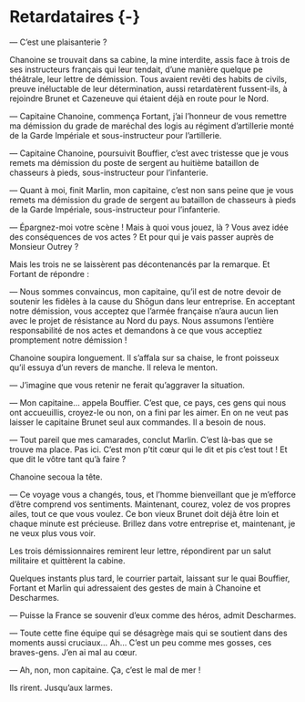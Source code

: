 # Retardataires {-}

— C’est une plaisanterie ?

Chanoine se trouvait dans sa cabine, la mine interdite, assis face à trois de
ses instructeurs français qui leur tendait, d’une manière quelque pe
théâtrale, leur lettre de démission. Tous avaient revêti des habits de civils,
preuve inéluctable de leur détermination, aussi retardatèrent fussent-ils, à
rejoindre Brunet et Cazeneuve qui étaient déjà en route pour le Nord.

— Capitaine Chanoine, commença Fortant, j’ai l’honneur de vous remettre ma
démission du grade de maréchal des logis au régiment d’artillerie monté de la
Garde Impériale et sous-instructeur pour l’artillerie.

— Capitaine Chanoine, poursuivit Bouffier, c’est avec tristesse que je vous
remets ma démission du poste de sergent au huitième bataillon de chasseurs à
pieds, sous-instructeur pour l’infanterie.

— Quant à moi, finit Marlin, mon capitaine, c’est non sans peine que je vous
remets ma démission du grade de sergent au bataillon de chasseurs à pieds de
la Garde Impériale, sous-instructeur pour l’infanterie.

— Épargnez-moi votre scène ! Mais à quoi vous jouez, là ? Vous avez idée des
conséquences de vos actes ? Et pour qui je vais passer auprès de Monsieur
Outrey ?

Mais les trois ne se laissèrent pas décontenancés par la remarque. Et Fortant
de répondre :

— Nous sommes convaincus, mon capitaine, qu’il est de notre devoir de soutenir
les fidèles à la cause du Shōgun dans leur entreprise. En acceptant notre
démission, vous acceptez que l’armée française n’aura aucun lien avec le projet
de résistance au Nord du pays. Nous assumons l’entière responsabilité de nos
actes et demandons à ce que vous acceptiez promptement notre démission !

Chanoine soupira longuement. Il s’affala sur sa chaise, le front poisseux qu’il
essuya d’un revers de manche. Il releva le menton.

— J’imagine que vous retenir ne ferait qu’aggraver la situation.

— Mon capitaine… appela Bouffier. C’est que, ce pays, ces gens qui nous ont
accueuillis, croyez-le ou non, on a fini par les aimer. En on ne veut pas
laisser le capitaine Brunet seul aux commandes. Il a besoin de nous.

— Tout pareil que mes camarades, conclut Marlin. C’est là-bas que se trouve ma
place. Pas ici. C’est mon p’tit cœur qui le dit et pis c’est tout ! Et que dit
le vôtre tant qu’à faire ?

Chanoine secoua la tête.

— Ce voyage vous a changés, tous, et l’homme bienveillant que je m’efforce
d’être comprend vos sentiments. Maintenant, courez, volez de vos propres ailes,
tout ce que vous voulez. Ce bon vieux Brunet doit déjà être loin et chaque
minute est précieuse. Brillez dans votre entreprise et, maintenant, je ne veux
plus vous voir.

Les trois démissionnaires remirent leur lettre, répondirent par un salut
militaire et quittèrent la cabine.

Quelques instants plus tard, le courrier partait, laissant sur le quai
Bouffier, Fortant et Marlin qui adressaient des gestes de main à Chanoine et
Descharmes.

— Puisse la France se souvenir d’eux comme des héros, admit Descharmes.

— Toute cette fine équipe qui se désagrège mais qui se soutient dans des
moments aussi cruciaux… Ah… C’est un peu comme mes gosses, ces braves-gens.
J’en ai mal au cœur.

— Ah, non, mon capitaine. Ça, c’est le mal de mer !

Ils rirent. Jusqu’aux larmes.
